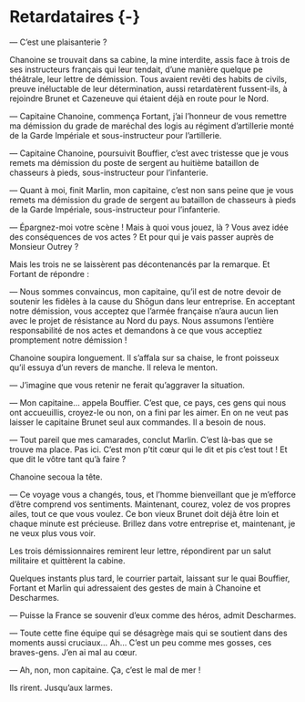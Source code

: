 # Retardataires {-}

— C’est une plaisanterie ?

Chanoine se trouvait dans sa cabine, la mine interdite, assis face à trois de
ses instructeurs français qui leur tendait, d’une manière quelque pe
théâtrale, leur lettre de démission. Tous avaient revêti des habits de civils,
preuve inéluctable de leur détermination, aussi retardatèrent fussent-ils, à
rejoindre Brunet et Cazeneuve qui étaient déjà en route pour le Nord.

— Capitaine Chanoine, commença Fortant, j’ai l’honneur de vous remettre ma
démission du grade de maréchal des logis au régiment d’artillerie monté de la
Garde Impériale et sous-instructeur pour l’artillerie.

— Capitaine Chanoine, poursuivit Bouffier, c’est avec tristesse que je vous
remets ma démission du poste de sergent au huitième bataillon de chasseurs à
pieds, sous-instructeur pour l’infanterie.

— Quant à moi, finit Marlin, mon capitaine, c’est non sans peine que je vous
remets ma démission du grade de sergent au bataillon de chasseurs à pieds de
la Garde Impériale, sous-instructeur pour l’infanterie.

— Épargnez-moi votre scène ! Mais à quoi vous jouez, là ? Vous avez idée des
conséquences de vos actes ? Et pour qui je vais passer auprès de Monsieur
Outrey ?

Mais les trois ne se laissèrent pas décontenancés par la remarque. Et Fortant
de répondre :

— Nous sommes convaincus, mon capitaine, qu’il est de notre devoir de soutenir
les fidèles à la cause du Shōgun dans leur entreprise. En acceptant notre
démission, vous acceptez que l’armée française n’aura aucun lien avec le projet
de résistance au Nord du pays. Nous assumons l’entière responsabilité de nos
actes et demandons à ce que vous acceptiez promptement notre démission !

Chanoine soupira longuement. Il s’affala sur sa chaise, le front poisseux qu’il
essuya d’un revers de manche. Il releva le menton.

— J’imagine que vous retenir ne ferait qu’aggraver la situation.

— Mon capitaine… appela Bouffier. C’est que, ce pays, ces gens qui nous ont
accueuillis, croyez-le ou non, on a fini par les aimer. En on ne veut pas
laisser le capitaine Brunet seul aux commandes. Il a besoin de nous.

— Tout pareil que mes camarades, conclut Marlin. C’est là-bas que se trouve ma
place. Pas ici. C’est mon p’tit cœur qui le dit et pis c’est tout ! Et que dit
le vôtre tant qu’à faire ?

Chanoine secoua la tête.

— Ce voyage vous a changés, tous, et l’homme bienveillant que je m’efforce
d’être comprend vos sentiments. Maintenant, courez, volez de vos propres ailes,
tout ce que vous voulez. Ce bon vieux Brunet doit déjà être loin et chaque
minute est précieuse. Brillez dans votre entreprise et, maintenant, je ne veux
plus vous voir.

Les trois démissionnaires remirent leur lettre, répondirent par un salut
militaire et quittèrent la cabine.

Quelques instants plus tard, le courrier partait, laissant sur le quai
Bouffier, Fortant et Marlin qui adressaient des gestes de main à Chanoine et
Descharmes.

— Puisse la France se souvenir d’eux comme des héros, admit Descharmes.

— Toute cette fine équipe qui se désagrège mais qui se soutient dans des
moments aussi cruciaux… Ah… C’est un peu comme mes gosses, ces braves-gens.
J’en ai mal au cœur.

— Ah, non, mon capitaine. Ça, c’est le mal de mer !

Ils rirent. Jusqu’aux larmes.
